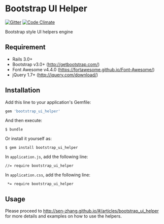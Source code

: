 # Bootstrap UI Helper

[![Gitter](https://badges.gitter.im/Join%20Chat.svg)](https://gitter.im/Sen-Zhang/bootstrap_ui_helper?utm_source=badge&utm_medium=badge&utm_campaign=pr-badge)
[![Code Climate](https://codeclimate.com/github/Sen-Zhang/bootstrap_ui_helper/badges/gpa.svg)](https://codeclimate.com/github/Sen-Zhang/bootstrap_ui_helper)

Bootstrap style UI helpers engine

## Requirement
* Rails 3.0+  
* Bootstrap v3.0+  (http://getbootstrap.com/)
* Font Awesome v4.4.0  (https://fortawesome.github.io/Font-Awesome/)
* jQuery 1.7+ (http://jquery.com/download/)

## Installation

Add this line to your application's Gemfile:

```ruby
gem 'bootstrap_ui_helper'
```

And then execute:

    $ bundle

Or install it yourself as:

    $ gem install bootstrap_ui_helper
    
In `application.js`, add the following line:
    
    //= require bootstrap_ui_helper

In `application.css`, add the following line:
    
     *= require bootstrap_ui_helper

## Usage

Please proceed to http://sen-zhang.github.io/#/articles/bootstrap_ui_helper for more details and examples on how to use the helpers.
